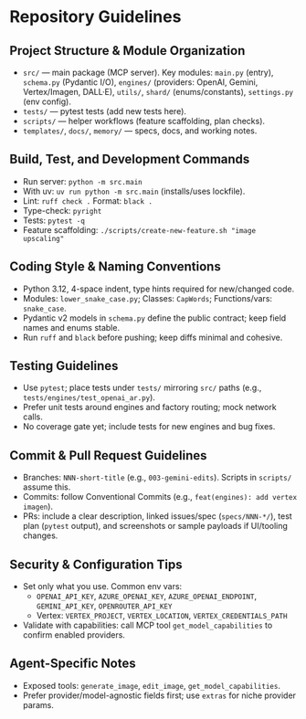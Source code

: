 # Repository Guidelines

## Project Structure & Module Organization

- `src/` — main package (MCP server). Key modules: `main.py` (entry), `schema.py` (Pydantic I/O), `engines/` (providers: OpenAI, Gemini, Vertex/Imagen, DALL·E), `utils/`, `shard/` (enums/constants), `settings.py` (env config).
- `tests/` — pytest tests (add new tests here).
- `scripts/` — helper workflows (feature scaffolding, plan checks).
- `templates/`, `docs/`, `memory/` — specs, docs, and working notes.

## Build, Test, and Development Commands

- Run server: `python -m src.main`
- With uv: `uv run python -m src.main` (installs/uses lockfile).
- Lint: `ruff check .` Format: `black .`
- Type-check: `pyright`
- Tests: `pytest -q`
- Feature scaffolding: `./scripts/create-new-feature.sh "image upscaling"`

## Coding Style & Naming Conventions

- Python 3.12, 4-space indent, type hints required for new/changed code.
- Modules: `lower_snake_case.py`; Classes: `CapWords`; Functions/vars: `snake_case`.
- Pydantic v2 models in `schema.py` define the public contract; keep field names and enums stable.
- Run `ruff` and `black` before pushing; keep diffs minimal and cohesive.

## Testing Guidelines

- Use `pytest`; place tests under `tests/` mirroring `src/` paths (e.g., `tests/engines/test_openai_ar.py`).
- Prefer unit tests around engines and factory routing; mock network calls.
- No coverage gate yet; include tests for new engines and bug fixes.

## Commit & Pull Request Guidelines

- Branches: `NNN-short-title` (e.g., `003-gemini-edits`). Scripts in `scripts/` assume this.
- Commits: follow Conventional Commits (e.g., `feat(engines): add vertex imagen`).
- PRs: include a clear description, linked issues/spec (`specs/NNN-*/`), test plan (`pytest` output), and screenshots or sample payloads if UI/tooling changes.

## Security & Configuration Tips

- Set only what you use. Common env vars:
  - `OPENAI_API_KEY`, `AZURE_OPENAI_KEY`, `AZURE_OPENAI_ENDPOINT`, `GEMINI_API_KEY`, `OPENROUTER_API_KEY`
  - Vertex: `VERTEX_PROJECT`, `VERTEX_LOCATION`, `VERTEX_CREDENTIALS_PATH`
- Validate with capabilities: call MCP tool `get_model_capabilities` to confirm enabled providers.

## Agent-Specific Notes

- Exposed tools: `generate_image`, `edit_image`, `get_model_capabilities`.
- Prefer provider/model-agnostic fields first; use `extras` for niche provider params.
